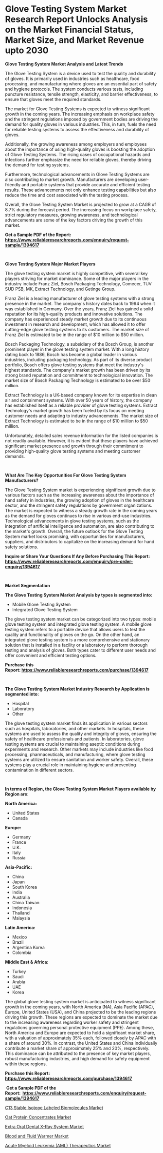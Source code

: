 <p><h1>Glove Testing System Market Research Report Unlocks Analysis on the Market Financial Status, Market Size, and Market Revenue upto 2030</h1></p><p><strong>Glove Testing System Market Analysis and Latest Trends</strong></p>
<p><p>The Glove Testing System is a device used to test the quality and durability of gloves. It is primarily used in industries such as healthcare, food processing, and manufacturing where gloves are an essential part of safety and hygiene protocols. The system conducts various tests, including puncture resistance, tensile strength, elasticity, and barrier effectiveness, to ensure that gloves meet the required standards.</p><p>The market for Glove Testing Systems is expected to witness significant growth in the coming years. The increasing emphasis on workplace safety and the stringent regulations imposed by government bodies are driving the demand for quality gloves in various industries. This, in turn, fuels the need for reliable testing systems to assess the effectiveness and durability of gloves.</p><p>Additionally, the growing awareness among employers and employees about the importance of using high-quality gloves is boosting the adoption of Glove Testing Systems. The rising cases of occupational hazards and infections further emphasize the need for reliable gloves, thereby driving the demand for testing systems.</p><p>Furthermore, technological advancements in Glove Testing Systems are also contributing to market growth. Manufacturers are developing user-friendly and portable systems that provide accurate and efficient testing results. These advancements not only enhance testing capabilities but also reduce the time and cost associated with the testing process.</p><p>Overall, the Glove Testing System Market is projected to grow at a CAGR of 8.7% during the forecast period. The increasing focus on workplace safety, strict regulatory measures, growing awareness, and technological advancements are some of the key factors driving the growth of this market.</p></p>
<p><strong>Get a Sample PDF of the Report:&nbsp; <a href="https://www.reliableresearchreports.com/enquiry/request-sample/1394617">https://www.reliableresearchreports.com/enquiry/request-sample/1394617</a></strong></p>
<p>&nbsp;</p>
<p><strong>Glove Testing System Major Market Players</strong></p>
<p><p>The glove testing system market is highly competitive, with several key players striving for market dominance. Some of the major players in the industry include Franz Ziel, Bosch Packaging Technology, Comecer, TUV SUD PSB, MK, Extract Technology, and Getinge Group.</p><p>Franz Ziel is a leading manufacturer of glove testing systems with a strong presence in the market. The company's history dates back to 1994 when it was established in Germany. Over the years, Franz Ziel has gained a solid reputation for its high-quality products and innovative solutions. The company has experienced steady market growth due to its continuous investment in research and development, which has allowed it to offer cutting-edge glove testing systems to its customers. The market size of Franz Ziel is estimated to be in the range of $10 million to $50 million.</p><p>Bosch Packaging Technology, a subsidiary of the Bosch Group, is another prominent player in the glove testing system market. With a long history dating back to 1886, Bosch has become a global leader in various industries, including packaging technology. As part of its diverse product portfolio, Bosch offers glove testing systems that meet the industry's highest standards. The company's market growth has been driven by its strong brand reputation and commitment to technological innovation. The market size of Bosch Packaging Technology is estimated to be over $50 million.</p><p>Extract Technology is a UK-based company known for its expertise in clean air and containment systems. With over 50 years of history, the company has established itself as a reliable provider of glove testing systems. Extract Technology's market growth has been fueled by its focus on meeting customer needs and adapting to industry advancements. The market size of Extract Technology is estimated to be in the range of $10 million to $50 million.</p><p>Unfortunately, detailed sales revenue information for the listed companies is not readily available. However, it is evident that these players have achieved significant market presence and growth through their commitment to providing high-quality glove testing systems and meeting customer demands.</p></p>
<p>&nbsp;</p>
<p><strong>What Are The Key Opportunities For Glove Testing System Manufacturers?</strong></p>
<p><p>The Glove Testing System market is experiencing significant growth due to various factors such as the increasing awareness about the importance of hand safety in industries, the growing adoption of gloves in the healthcare sector, and the stringent safety regulations by government organizations. The market is expected to witness a steady growth rate in the coming years as the demand for gloves continues to rise in various end-use industries. Technological advancements in glove testing systems, such as the integration of artificial intelligence and automation, are also contributing to the market's growth. Overall, the future outlook for the Glove Testing System market looks promising, with opportunities for manufacturers, suppliers, and distributors to capitalize on the increasing demand for hand safety solutions.</p></p>
<p><strong>Inquire or Share Your Questions If Any Before Purchasing This Report: <a href="https://www.reliableresearchreports.com/enquiry/pre-order-enquiry/1394617">https://www.reliableresearchreports.com/enquiry/pre-order-enquiry/1394617</a></strong></p>
<p>&nbsp;</p>
<p><strong>Market Segmentation</strong></p>
<p><strong>The Glove Testing System Market Analysis by types is segmented into:</strong></p>
<p><ul><li>Mobile Glove Testing System</li><li>Integrated Glove Testing System</li></ul></p>
<p><p>The glove testing system market can be categorized into two types: mobile glove testing system and integrated glove testing system. A mobile glove testing system refers to a portable device that allows users to test the quality and functionality of gloves on the go. On the other hand, an integrated glove testing system is a more comprehensive and stationary solution that is installed in a facility or a laboratory to perform thorough testing and analysis of gloves. Both types cater to different user needs and offer convenient and efficient testing options.</p></p>
<p><strong>Purchase this Report:&nbsp;<a href="https://www.reliableresearchreports.com/purchase/1394617">https://www.reliableresearchreports.com/purchase/1394617</a></strong></p>
<p>&nbsp;</p>
<p><strong>The Glove Testing System Market Industry Research by Application is segmented into:</strong></p>
<p><ul><li>Hospital</li><li>Laboratory</li><li>Other</li></ul></p>
<p><p>The glove testing system market finds its application in various sectors such as hospitals, laboratories, and other markets. In hospitals, these systems are used to assess the quality and integrity of gloves, ensuring the safety of healthcare professionals and patients. In laboratories, glove testing systems are crucial to maintaining aseptic conditions during experiments and research. Other markets may include industries like food processing, pharmaceuticals, and manufacturing, where glove testing systems are utilized to ensure sanitation and worker safety. Overall, these systems play a crucial role in maintaining hygiene and preventing contamination in different sectors.</p></p>
<p>&nbsp;</p>
<p><strong>In terms of Region, the Glove Testing System Market Players available by Region are:</strong></p>
<p>
    <p> <strong> North America: </strong>
        <ul>
            <li>United States</li>
            <li>Canada</li>
        </ul>
        </p> 
    <p> <strong> Europe: </strong>
        <ul>
            <li>Germany</li>
            <li>France</li>
            <li>U.K.</li>
            <li>Italy</li>
            <li>Russia</li>
        </ul>
        </p> 
    <p> <strong> Asia-Pacific: </strong>
        <ul>
            <li>China</li>
            <li>Japan</li>
            <li>South Korea</li>
            <li>India</li>
            <li>Australia</li>
            <li>China Taiwan</li>
            <li>Indonesia</li>
            <li>Thailand</li>
            <li>Malaysia</li>
        </ul>
        </p> 
    <p> <strong> Latin America: </strong>
        <ul>
            <li>Mexico</li>
            <li>Brazil</li>
            <li>Argentina Korea</li>
            <li>Colombia</li>
        </ul>
        </p> 
    <p> <strong> Middle East & Africa: </strong>
        <ul>
            <li>Turkey</li>
            <li>Saudi</li>
            <li>Arabia</li>
            <li>UAE</li>
            <li>Korea</li>
        </ul>
    </p>
    </p>
<p><p>The global glove testing system market is anticipated to witness significant growth in the coming years, with North America (NA), Asia Pacific (APAC), Europe, United States (USA), and China projected to be the leading regions driving this growth. These regions are expected to dominate the market due to the increasing awareness regarding worker safety and stringent regulations governing personal protective equipment (PPE). Among these, North America and Europe are expected to hold a significant market share, with a valuation of approximately 35% each, followed closely by APAC with a share of around 30%. In contrast, the United States and China individually contribute a market share of approximately 25% and 20%, respectively. This dominance can be attributed to the presence of key market players, robust manufacturing industries, and high demand for safety equipment within these regions.</p></p>
<p><strong>Purchase this Report: <a href="https://www.reliableresearchreports.com/purchase/1394617">https://www.reliableresearchreports.com/purchase/1394617</a></strong></p>
<p>&nbsp;<strong>Get a Sample PDF of the Report:&nbsp;&nbsp;<a href="https://www.reliableresearchreports.com/enquiry/request-sample/1394617">https://www.reliableresearchreports.com/enquiry/request-sample/1394617</a></strong></p>
<p><strong></strong></p>
<p><p><a href="https://github.com/ChiragRp1/Market-Research-Report-List-1/blob/main/c13-stable-isotope-labeled-biomolecules-market.md">C13 Stable Isotope Labeled Biomolecules Market</a></p><p><a href="https://github.com/BryceTownsendr/Market-Research-Report-List-1/blob/main/oat-protein-concentrates-market.md">Oat Protein Concentrates Market</a></p><p><a href="https://issuu.com/reportprime-2/docs/extra-oral-dental-x-ray-system-market-size-2030.pp?fr=xKAE9_zU1NQ">Extra Oral Dental X-Ray System Market</a></p><p><a href="https://medium.com/@dowodis7877/blood-and-fluid-warmer-market-size-cagr-trends-2024-2030-352f53b933ff">Blood and Fluid Warmer Market</a></p><p><a href="https://issuu.com/reportprime-2/docs/acute-myeloid-leukemia-aml-therapeutics-market-siz?fr=xKAE9_zU1NQ">Acute Myeloid Leukemia (AML) Therapeutics Market</a></p></p>